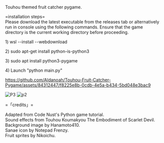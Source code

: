 Touhou themed fruit catcher pygame. 

=installation steps=
<br>
Please download the latest executable from the releases tab or alternatively run in console using the following commands. Ensure that the game directory is the current working directory before proceeding.

<p>1) wsl --install --webdownload</p>
<p>2) sudo apt-get install python-is-python3</p>
<p>3) sudo apt install python3-pygame</p>
<p>4) Launch "python main.py"</p>

https://github.com/Aldanoah/Touhou-Fruit-Catcher-Pygame/assets/84312447/f8225e8b-0cdb-4e5a-b434-5bd048e3bac9


![P3](https://github.com/Aldanoah/Touhou-Fruit-Catcher-Pygame/assets/84312447/2472ac8d-1d7c-4fa0-adbd-d774504f5037)
![p2](https://github.com/Aldanoah/Touhou-Fruit-Catcher-Pygame/assets/84312447/259c6f58-1c8b-4c12-bb96-8833bf280994)


=「credits」=
<p>Adapted from Code Nust's Python game tutorial. <br> Sound effects from Touhou Koumakyou The Embodiment of Scarlet Devil. <br> Background image by Hanamoto410. <br> Sanae icon by Notepad Frenzy. <br> Fruit sprites by Nikoichu.
